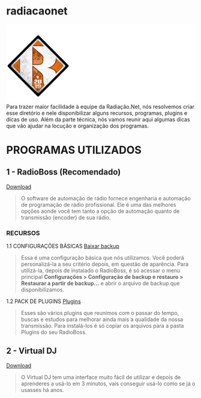 # radiacaonet
![Logo Radiação.Net](/logos/logo-nova-horizontal-cor-branco.png)
Para trazer maior facilidade à equipe da Radiação.Net, nós resolvemos criar esse diretório e nele disponibilizar alguns recursos, programas, plugins e dicas de uso. Além da parte técnica, nós vamos reunir aqui algumas dicas que vão ajudar na locução e organização dos programas.

# PROGRAMAS UTILIZADOS
## **1 - RadioBoss (Recomendado)**
[Download](https://www.mediafire.com/file/o1htb1868bfrq7e/RadioBOSS_Advanced_6.3.2.zip)
> O software de automação de rádio fornece engenharia e automação de programação de rádio profissional. Ele é uma das melhores opções aonde você tem tanto a opção de automação quanto de transmissão (encoder) de sua rádio.
### RECURSOS
1.1 CONFIGURAÇÕES BÁSICAS [Baixar backup](https://www.mediafire.com/file/roj34amiembzws5/BPK_RadioBoss_Limpo.zip)
> Essa é uma configuração básica que nós utilizamos. Você poderá personalizá-la a seu critério depois, em questão de aparência. Para utilizá-la, depois de instalado o RadioBoss, é só acessar o menu principal **Configurações > Configuração de backup e restauro > Restaurar a partir de backup...** e abrir o arquivo de backup que disponibilizamos.

1.2 PACK DE PLUGINS [Plugins](https://www.mediafire.com/file/7kkf398q1ymq7nl/Plugins.zip)
> Esses são vários plugins que reunimos com o passar do tempo, buscas e estudos para melhorar ainda mais a qualidade da nossa transmissão. Para instalá-los é só copiar os arquivos para a pasta Plugins do seu RadioBoss.

## **2 - Virtual DJ**
[Download](https://www.mediafire.com/file/8bg5vv9d4ihzxnl/VirtualDJ_8_20_Pro_Infinity_v8.4.53.zip)
> O Virtual DJ tem uma interface muito fácil de utilizar e depois de aprenderes a usá-lo em 3 minutos, vais conseguir usá-lo como se já o usasses há anos.
